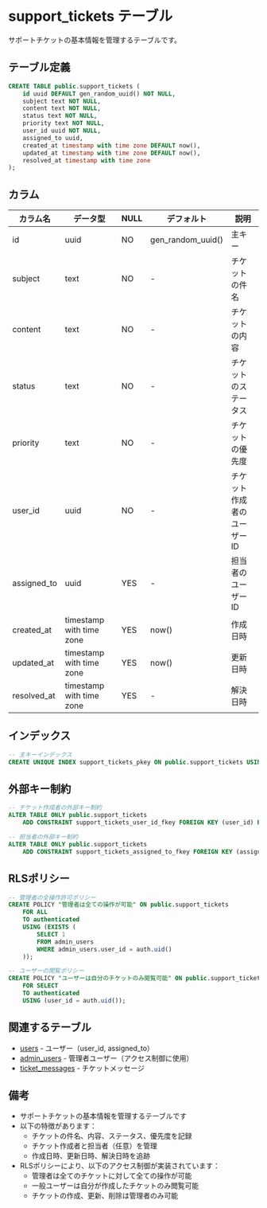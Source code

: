 # support_tickets テーブル

サポートチケットの基本情報を管理するテーブルです。

## テーブル定義

```sql
CREATE TABLE public.support_tickets (
    id uuid DEFAULT gen_random_uuid() NOT NULL,
    subject text NOT NULL,
    content text NOT NULL,
    status text NOT NULL,
    priority text NOT NULL,
    user_id uuid NOT NULL,
    assigned_to uuid,
    created_at timestamp with time zone DEFAULT now(),
    updated_at timestamp with time zone DEFAULT now(),
    resolved_at timestamp with time zone
);
```

## カラム

| カラム名 | データ型 | NULL | デフォルト | 説明 |
|---------|----------|------|------------|------|
| id | uuid | NO | gen_random_uuid() | 主キー |
| subject | text | NO | - | チケットの件名 |
| content | text | NO | - | チケットの内容 |
| status | text | NO | - | チケットのステータス |
| priority | text | NO | - | チケットの優先度 |
| user_id | uuid | NO | - | チケット作成者のユーザーID |
| assigned_to | uuid | YES | - | 担当者のユーザーID |
| created_at | timestamp with time zone | YES | now() | 作成日時 |
| updated_at | timestamp with time zone | YES | now() | 更新日時 |
| resolved_at | timestamp with time zone | YES | - | 解決日時 |

## インデックス

```sql
-- 主キーインデックス
CREATE UNIQUE INDEX support_tickets_pkey ON public.support_tickets USING btree (id);
```

## 外部キー制約

```sql
-- チケット作成者の外部キー制約
ALTER TABLE ONLY public.support_tickets
    ADD CONSTRAINT support_tickets_user_id_fkey FOREIGN KEY (user_id) REFERENCES auth.users(id);

-- 担当者の外部キー制約
ALTER TABLE ONLY public.support_tickets
    ADD CONSTRAINT support_tickets_assigned_to_fkey FOREIGN KEY (assigned_to) REFERENCES auth.users(id);
```

## RLSポリシー

```sql
-- 管理者の全操作許可ポリシー
CREATE POLICY "管理者は全ての操作が可能" ON public.support_tickets
    FOR ALL
    TO authenticated
    USING (EXISTS (
        SELECT 1
        FROM admin_users
        WHERE admin_users.user_id = auth.uid()
    ));

-- ユーザーの閲覧ポリシー
CREATE POLICY "ユーザーは自分のチケットのみ閲覧可能" ON public.support_tickets
    FOR SELECT
    TO authenticated
    USING (user_id = auth.uid());
```

## 関連するテーブル

- [users](./users.md) - ユーザー（user_id, assigned_to）
- [admin_users](./admin_users.md) - 管理者ユーザー（アクセス制御に使用）
- [ticket_messages](./ticket_messages.md) - チケットメッセージ

## 備考

- サポートチケットの基本情報を管理するテーブルです
- 以下の特徴があります：
  - チケットの件名、内容、ステータス、優先度を記録
  - チケット作成者と担当者（任意）を管理
  - 作成日時、更新日時、解決日時を追跡
- RLSポリシーにより、以下のアクセス制御が実装されています：
  - 管理者は全てのチケットに対して全ての操作が可能
  - 一般ユーザーは自分が作成したチケットのみ閲覧可能
  - チケットの作成、更新、削除は管理者のみ可能 
